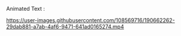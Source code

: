 Animated Text : 


https://user-images.githubusercontent.com/108569716/190662262-29dab881-a7ab-4af6-9471-641ad0165274.mp4


